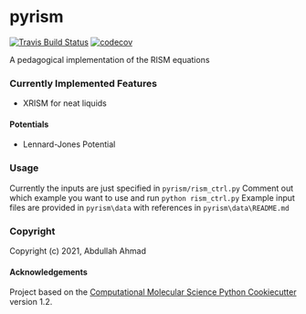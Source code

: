 pyrism
==============================
[//]: # (Badges)
[![Travis Build Status](https://travis-ci.com/REPLACE_WITH_OWNER_ACCOUNT/pyrism.svg?branch=master)](https://travis-ci.com/REPLACE_WITH_OWNER_ACCOUNT/pyrism)
[![codecov](https://codecov.io/gh/REPLACE_WITH_OWNER_ACCOUNT/pyrism/branch/master/graph/badge.svg)](https://codecov.io/gh/REPLACE_WITH_OWNER_ACCOUNT/pyrism/branch/master)

A pedagogical implementation of the RISM equations

### Currently Implemented Features
- XRISM for neat liquids

#### Potentials
- Lennard-Jones Potential

### Usage
Currently the inputs are just specified in `pyrism/rism_ctrl.py`
Comment out which example you want to use and run `python rism_ctrl.py`
Example input files are provided in `pyrism\data` with references in `pyrism\data\README.md`


### Copyright

Copyright (c) 2021, Abdullah Ahmad


#### Acknowledgements
 
Project based on the 
[Computational Molecular Science Python Cookiecutter](https://github.com/molssi/cookiecutter-cms) version 1.2.
